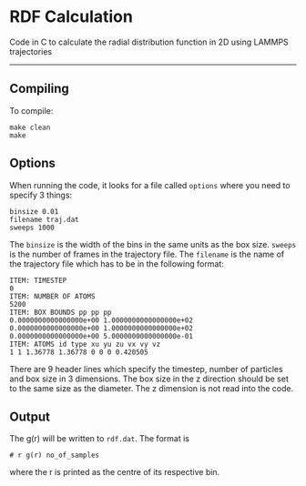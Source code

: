 # RDF Calculation

Code in C to calculate the radial distribution function in 2D using LAMMPS trajectories

---

## Compiling

To compile:
```
make clean
make
```

## Options

When running the code, it looks for a file called `options` where you need to specify 3 things:

```
binsize 0.01
filename traj.dat
sweeps 1000
```

The `binsize` is the width of the bins in the same units as the box size. `sweeps` is the number of frames in the trajectory file. The `filename` is the name of the trajectory file which has to be in the following format:

```
ITEM: TIMESTEP
0
ITEM: NUMBER OF ATOMS
5200
ITEM: BOX BOUNDS pp pp pp
0.0000000000000000e+00 1.0000000000000000e+02
0.0000000000000000e+00 1.0000000000000000e+02
0.0000000000000000e+00 5.0000000000000000e-01
ITEM: ATOMS id type xu yu zu vx vy vz 
1 1 1.36778 1.36778 0 0 0 0.420505
```

There are 9 header lines which specify the timestep, number of particles and box size in 3 dimensions. The box size in the z direction should be set to the same size as the diameter. The z dimension is not read into the code.

## Output

The g(r) will be written to `rdf.dat`. The format is

```
# r g(r) no_of_samples
```
where the r is printed as the centre of its respective bin.
